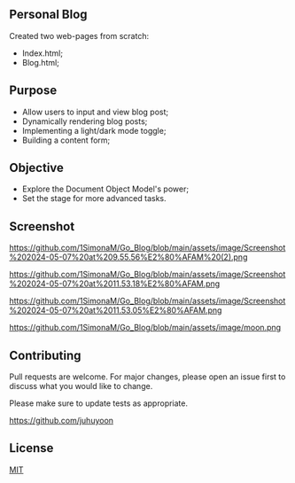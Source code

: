 ## Personal Blog

Created two web-pages from scratch: 
- Index.html;
- Blog.html;

## Purpose

- Allow users to input and view blog post;
- Dynamically rendering blog posts;
- Implementing a light/dark mode toggle;
- Building a content form;


## Objective

- Explore the Document Object Model's power;
- Set the stage for more advanced tasks.

## Screenshot

https://github.com/1SimonaM/Go_Blog/blob/main/assets/image/Screenshot%202024-05-07%20at%209.55.56%E2%80%AFAM%20(2).png

https://github.com/1SimonaM/Go_Blog/blob/main/assets/image/Screenshot%202024-05-07%20at%2011.53.18%E2%80%AFAM.png

https://github.com/1SimonaM/Go_Blog/blob/main/assets/image/Screenshot%202024-05-07%20at%2011.53.05%E2%80%AFAM.png

https://github.com/1SimonaM/Go_Blog/blob/main/assets/image/moon.png



## Contributing

Pull requests are welcome. For major changes, please open an issue first
to discuss what you would like to change.

Please make sure to update tests as appropriate.

https://github.com/juhuyoon




## License

[MIT](https://choosealicense.com/licenses/mit/)

